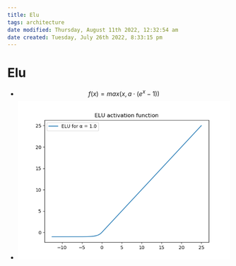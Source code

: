 ```yaml
---
title: Elu
tags: architecture 
date modified: Thursday, August 11th 2022, 12:32:54 am
date created: Tuesday, July 26th 2022, 8:33:15 pm
---
```


# Elu
- $$f(x) = max(x, a \cdot (e^x-1))$$
- ![Pasted image 20220626151712](assets/Pasted%20image%2020220626151712.png)

